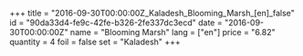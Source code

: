 +++
title = "2016-09-30T00:00:00Z_Kaladesh_Blooming_Marsh_[en]_false"
id = "90da33d4-fe9c-42fe-b326-2fe337dc3ecd"
date = "2016-09-30T00:00:00Z"
name = "Blooming Marsh"
lang = ["en"]
price = "6.82"
quantity = 4
foil = false
set = "Kaladesh"
+++
